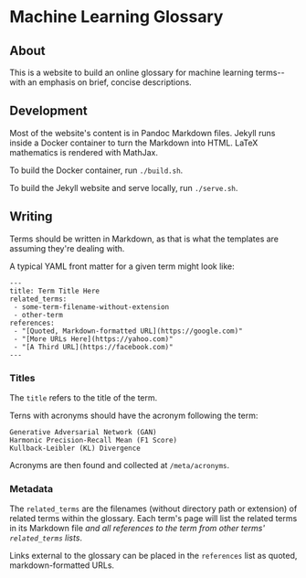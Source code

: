 # Machine Learning Glossary
## About
This is a website to build an online glossary for machine learning
terms--with an emphasis on brief, concise descriptions.

## Development
Most of the website's content is in Pandoc Markdown files. Jekyll
runs inside a Docker container to turn the Markdown into HTML.
LaTeX mathematics is rendered with MathJax.

To build the Docker container, run `./build.sh`.

To build the Jekyll website and serve locally, run `./serve.sh`.

## Writing
Terms should be written in Markdown, as that is what the templates are
assuming they're dealing with.

A typical YAML front matter for a given term might look like:

```
---
title: Term Title Here
related_terms:
 - some-term-filename-without-extension
 - other-term
references:
 - "[Quoted, Markdown-formatted URL](https://google.com)"
 - "[More URLs Here](https://yahoo.com)"
 - "[A Third URL](https://facebook.com)"
---
```
### Titles
The `title` refers to the title of the term.

Terns with acronyms should have the acronym following the term:
```
Generative Adversarial Network (GAN)
Harmonic Precision-Recall Mean (F1 Score)
Kullback-Leibler (KL) Divergence
```

Acronyms are then found and collected at `/meta/acronyms`.

### Metadata

The `related_terms` are the filenames (without directory path or extension)
of related terms within the glossary. Each term's page will list the related
terms in its Markdown file *and all references to the term from other terms'
`related_terms` lists*.

Links external to the glossary can be placed in the `references` list as
quoted, markdown-formatted URLs.